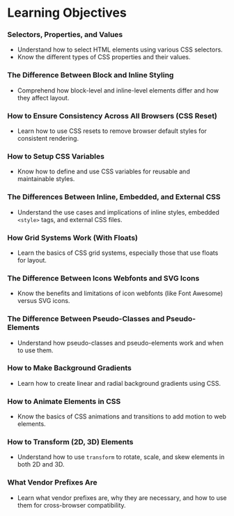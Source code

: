 # Learning Objectives


### Selectors, Properties, and Values
- Understand how to select HTML elements using various CSS selectors.
- Know the different types of CSS properties and their values.

### The Difference Between Block and Inline Styling
- Comprehend how block-level and inline-level elements differ and how they affect layout.

### How to Ensure Consistency Across All Browsers (CSS Reset)
- Learn how to use CSS resets to remove browser default styles for consistent rendering.

### How to Setup CSS Variables
- Know how to define and use CSS variables for reusable and maintainable styles.

### The Differences Between Inline, Embedded, and External CSS
- Understand the use cases and implications of inline styles, embedded `<style>` tags, and external CSS files.

### How Grid Systems Work (With Floats)
- Learn the basics of CSS grid systems, especially those that use floats for layout.

### The Difference Between Icons Webfonts and SVG Icons
- Know the benefits and limitations of icon webfonts (like Font Awesome) versus SVG icons.

### The Difference Between Pseudo-Classes and Pseudo-Elements
- Understand how pseudo-classes and pseudo-elements work and when to use them.

### How to Make Background Gradients
- Learn how to create linear and radial background gradients using CSS.

### How to Animate Elements in CSS
- Know the basics of CSS animations and transitions to add motion to web elements.

### How to Transform (2D, 3D) Elements
- Understand how to use `transform` to rotate, scale, and skew elements in both 2D and 3D.

### What Vendor Prefixes Are
- Learn what vendor prefixes are, why they are necessary, and how to use them for cross-browser compatibility.
